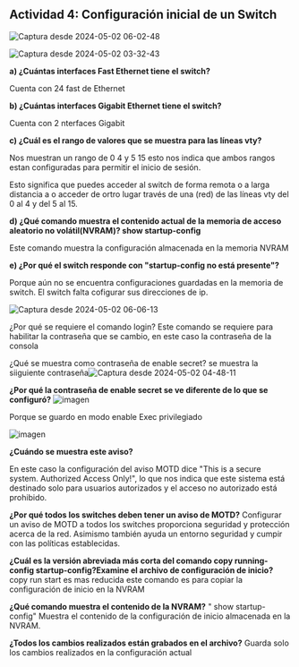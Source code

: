 ## Actividad 4: Configuración inicial de un Switch

![Captura desde 2024-05-02 06-02-48](https://github.com/noemiAC/CDR/assets/168385917/6e61a217-75d8-427b-b62a-8bd9d56a2144)

![Captura desde 2024-05-02 03-32-43](https://github.com/noemiAC/CDR/assets/168385917/f9e28f8d-3c8c-41d3-af31-a33093732d7c)


**a) ¿Cuántas interfaces Fast Ethernet tiene el switch?**

Cuenta con 24 fast de Ethernet

**b) ¿Cuántas interfaces Gigabit Ethernet tiene el switch?**

Cuenta con 2 nterfaces Gigabit 

**c) ¿Cuál es el rango de valores que se muestra para las líneas vty?**

Nos muestran un rango de 0 4 y 5 15 esto nos indica que ambos rangos estan configuradas para permitir el inicio de sesión.

Esto significa que puedes acceder al switch de forma remota o a larga distancia a o acceder de ortro lugar través de una (red) de las líneas vty del 0 al 4 y del 5 al 15.

**d) ¿Qué comando muestra el contenido actual de la memoria de acceso aleatorio no volátil(NVRAM)? show startup-config**

Este comando muestra la configuración almacenada en la memoria NVRAM

**e) ¿Por qué el switch responde con "startup-config no está presente"?**

Porque aún no se encuentra configuraciones guardadas en la memoria de switch.
El switch falta cofigurar sus direcciones de ip.

![Captura desde 2024-05-02 06-06-13](https://github.com/noemiAC/CDR/assets/168385917/67835662-dd1e-4924-bc3f-e7c4875a5ef4)


¿Por qué se requiere el comando login?
Este comando se requiere para habilitar la contraseña que se cambio, en este caso la contraseña de la consola

¿Qué se muestra como contraseña de enable secret?
se muestra la siiguiente contraseña![Captura desde 2024-05-02 04-48-11](https://github.com/noemiAC/CDR/assets/168385917/ea47c36f-42b0-4b32-b4da-f3b327d53963)


**¿Por qué la contraseña de enable secret se ve diferente de lo que se configuró?**
![imagen](https://github.com/noemiAC/CDR/assets/168385917/b8e35c0a-6dea-4483-9aa5-88b1f753463a)

Porque se guardo en modo enable Exec privilegiado

![imagen](https://github.com/noemiAC/CDR/assets/168385917/fe658c0a-4b47-4c38-bd84-f8e62d11eb09)


**¿Cuándo se muestra este aviso?**

En este caso la configuración del aviso MOTD dice "This is a secure system. Authorized Access Only!", lo que nos indica que este sistema está destinado solo para usuarios autorizados y el acceso no autorizado está prohibido.

**¿Por qué todos los switches deben tener un aviso de MOTD?**
Configurar un aviso de MOTD  a todos los switches proporciona seguridad y protección acerca de la red. Asimismo también ayuda un entorno  seguridad y cumpir con las políticas establecidas.

**¿Cuál es la versión abreviada más corta del comando copy running-config
startup-config?Examine el archivo de configuración de inicio?**
copy run start es mas reducida este comando es para copiar la configuración de inicio en la NVRAM

**¿Qué comando muestra el contenido de la NVRAM?**
" show startup-config" Muestra el contenido de la configuración de inicio almacenada en la NVRAM.

**¿Todos los cambios realizados están grabados en el archivo?**
Guarda solo los cambios realizados en la configuración actual














